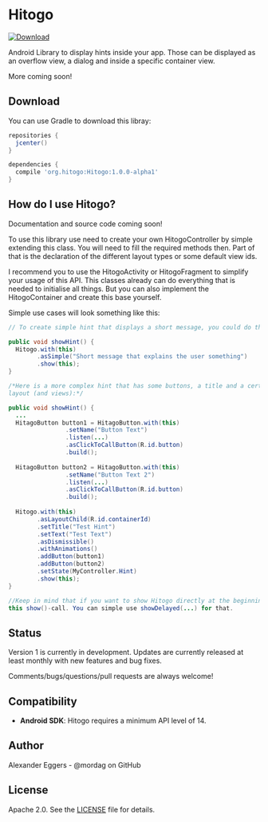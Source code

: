 Hitogo
=====

[![Download](https://api.bintray.com/packages/mordag/Hitogo/Hitogo/images/download.svg) ](https://bintray.com/mordag/Hitogo/Hitogo/_latestVersion)

Android Library to display hints inside your app. Those can be displayed as an overflow view, a dialog and inside a specific container view.

More coming soon!

Download
--------
You can use Gradle to download this libray:

```gradle
repositories {
  jcenter()
}

dependencies {
  compile 'org.hitogo:Hitogo:1.0.0-alpha1'
}
```

How do I use Hitogo?
-------------------
Documentation and source code coming soon!

To use this library use need to create your own HitogoController by simple extending this class. You will need to fill the required methods then. Part of that is the declaration of the different layout types or some default view ids.

I recommend you to use the HitogoActivity or HitogoFragment to simplify your usage of this API. This classes already can do everything that is needed to initialise all things. But you can also implement the HitogoContainer and create this base yourself.

Simple use cases will look something like this:

```java
// To create simple hint that displays a short message, you could do this :

public void showHint() {
  Hitogo.with(this)
        .asSimple("Short message that explains the user something")
        .show(this);
}

/*Here is a more complex hint that has some buttons, a title and a certain state for the 
layout (and views):*/

public void showHint() {
  ...
  HitagoButton button1 = HitagoButton.with(this)
                .setName("Button Text")
                .listen(...)
                .asClickToCallButton(R.id.button)
                .build();
                
  HitagoButton button2 = HitagoButton.with(this)
                .setName("Button Text 2")
                .listen(...)
                .asClickToCallButton(R.id.button)
                .build();
  
  Hitogo.with(this)
        .asLayoutChild(R.id.containerId)
        .setTitle("Test Hint")
        .setText("Test Text")
        .asDismissible()
        .withAnimations()
        .addButton(button1)
        .addButton(button2)
        .setState(MyController.Hint)
        .show(this);
}

//Keep in mind that if you want to show Hitogo directly at the beginning, you need to delay 
this show()-call. You can simple use showDelayed(...) for that.
```

Status
------
Version 1 is currently in development. Updates are currently released at least monthly with new features and bug fixes.

Comments/bugs/questions/pull requests are always welcome!

Compatibility
-------------

 * **Android SDK**: Hitogo requires a minimum API level of 14.

Author
------
Alexander Eggers - @mordag on GitHub

License
-------
Apache 2.0. See the [LICENSE][1] file for details.


[1]: https://github.com/Mordag/hitogo/blob/master/LICENSE

